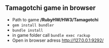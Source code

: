 ## Tamagotchi game in browser
- Path to game **/RubyHW/HW3/Tamagotchi**
- `gem install bundler`
- `bundle install`
- in game folder call `bundle exec rackup`
- Open in browser adress http://127.0.0.1:9292/